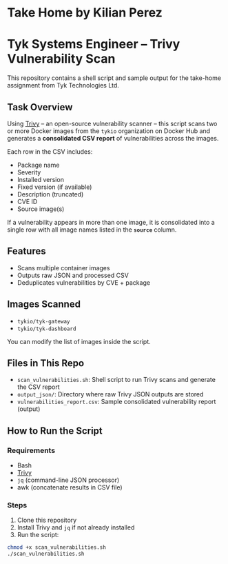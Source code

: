 # Take Home by Kilian Perez
# Tyk Systems Engineer – Trivy Vulnerability Scan

This repository contains a shell script and sample output for the take-home assignment from Tyk Technologies Ltd.

## Task Overview

Using [Trivy](https://trivy.dev/) – an open-source vulnerability scanner – this script scans two or more Docker images from the `tykio` organization on Docker Hub and generates a **consolidated CSV report** of vulnerabilities across the images.

Each row in the CSV includes:

- Package name
- Severity
- Installed version
- Fixed version (if available)
- Description (truncated)
- CVE ID
- Source image(s)

If a vulnerability appears in more than one image, it is consolidated into a single row with all image names listed in the **`source`** column.

## Features

- Scans multiple container images
- Outputs raw JSON and processed CSV
- Deduplicates vulnerabilities by CVE + package

## Images Scanned

- `tykio/tyk-gateway`
- `tykio/tyk-dashboard`

You can modify the list of images inside the script.

## Files in This Repo

- `scan_vulnerabilities.sh`: Shell script to run Trivy scans and generate the CSV report
- `output_json/`: Directory where raw Trivy JSON outputs are stored
- `vulnerabilities_report.csv`: Sample consolidated vulnerability report (output)

## How to Run the Script

### **Requirements**
- Bash
- [Trivy](https://aquasecurity.github.io/trivy/v0.37.3/getting-started/installation/)
- `jq` (command-line JSON processor)
- awk (concatenate results in CSV file)

### **Steps**
1. Clone this repository
2. Install Trivy and `jq` if not already installed
3. Run the script:

```bash
chmod +x scan_vulnerabilities.sh
./scan_vulnerabilities.sh

